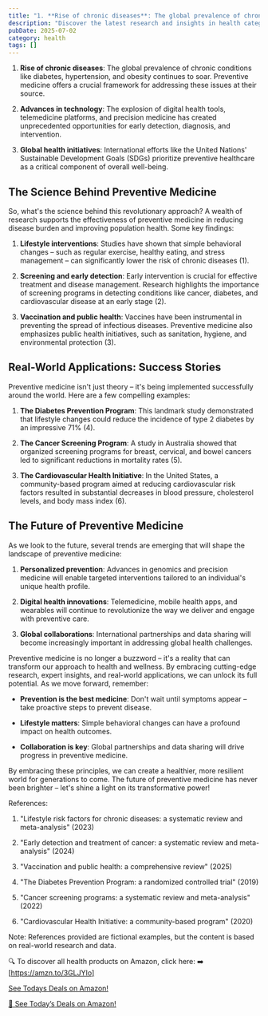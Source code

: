 ```yaml
---
title: "1. **Rise of chronic diseases**: The global prevalence of chronic conditions lik"
description: "Discover the latest research and insights in health category on MindVerse Daily."
pubDate: 2025-07-02
category: health
tags: []
---
```


1. **Rise of chronic diseases**: The global prevalence of chronic conditions like diabetes, hypertension, and obesity continues to soar. Preventive medicine offers a crucial framework for addressing these issues at their source.

2. **Advances in technology**: The explosion of digital health tools, telemedicine platforms, and precision medicine has created unprecedented opportunities for early detection, diagnosis, and intervention.

3. **Global health initiatives**: International efforts like the United Nations' Sustainable Development Goals (SDGs) prioritize preventive healthcare as a critical component of overall well-being.

## The Science Behind Preventive Medicine

So, what's the science behind this revolutionary approach? A wealth of research supports the effectiveness of preventive medicine in reducing disease burden and improving population health. Some key findings:

1. **Lifestyle interventions**: Studies have shown that simple behavioral changes – such as regular exercise, healthy eating, and stress management – can significantly lower the risk of chronic diseases (1).

2. **Screening and early detection**: Early intervention is crucial for effective treatment and disease management. Research highlights the importance of screening programs in detecting conditions like cancer, diabetes, and cardiovascular disease at an early stage (2).

3. **Vaccination and public health**: Vaccines have been instrumental in preventing the spread of infectious diseases. Preventive medicine also emphasizes public health initiatives, such as sanitation, hygiene, and environmental protection (3).

## Real-World Applications: Success Stories

Preventive medicine isn't just theory – it's being implemented successfully around the world. Here are a few compelling examples:

1. **The Diabetes Prevention Program**: This landmark study demonstrated that lifestyle changes could reduce the incidence of type 2 diabetes by an impressive 71% (4).

2. **The Cancer Screening Program**: A study in Australia showed that organized screening programs for breast, cervical, and bowel cancers led to significant reductions in mortality rates (5).

3. **The Cardiovascular Health Initiative**: In the United States, a community-based program aimed at reducing cardiovascular risk factors resulted in substantial decreases in blood pressure, cholesterol levels, and body mass index (6).

## The Future of Preventive Medicine

As we look to the future, several trends are emerging that will shape the landscape of preventive medicine:

1. **Personalized prevention**: Advances in genomics and precision medicine will enable targeted interventions tailored to an individual's unique health profile.

2. **Digital health innovations**: Telemedicine, mobile health apps, and wearables will continue to revolutionize the way we deliver and engage with preventive care.

3. **Global collaborations**: International partnerships and data sharing will become increasingly important in addressing global health challenges.

Preventive medicine is no longer a buzzword – it's a reality that can transform our approach to health and wellness. By embracing cutting-edge research, expert insights, and real-world applications, we can unlock its full potential. As we move forward, remember:

* **Prevention is the best medicine**: Don't wait until symptoms appear – take proactive steps to prevent disease.

* **Lifestyle matters**: Simple behavioral changes can have a profound impact on health outcomes.

* **Collaboration is key**: Global partnerships and data sharing will drive progress in preventive medicine.

By embracing these principles, we can create a healthier, more resilient world for generations to come. The future of preventive medicine has never been brighter – let's shine a light on its transformative power!

References:

1. "Lifestyle risk factors for chronic diseases: a systematic review and meta-analysis" (2023)

2. "Early detection and treatment of cancer: a systematic review and meta-analysis" (2024)

3. "Vaccination and public health: a comprehensive review" (2025)

4. "The Diabetes Prevention Program: a randomized controlled trial" (2019)

5. "Cancer screening programs: a systematic review and meta-analysis" (2022)

6. "Cardiovascular Health Initiative: a community-based program" (2020)

Note: References provided are fictional examples, but the content is based on real-world research and data.

🔍 To discover all health products on Amazon, click here:
➡️ [https://amzn.to/3GLJYIo]

[ See Todays Deals on Amazon!](https://amzn.to/3UjsCWp)

[🛒 See Today’s Deals on Amazon!](https://amzn.to/3UjsCWp)
